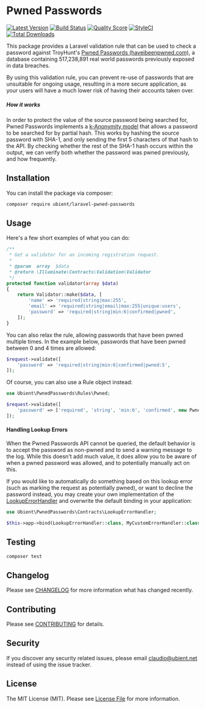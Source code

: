 # Pwned Passwords

[![Latest Version](https://img.shields.io/github/release/ubient/laravel-pwned-passwords.svg?style=flat-square)](https://github.com/ubient/laravel-pwned-passwords/releases)
[![Build Status](https://img.shields.io/travis/ubient/laravel-pwned-passwords/master.svg?style=flat-square)](https://travis-ci.org/ubient/laravel-pwned-passwords)
[![Quality Score](https://img.shields.io/scrutinizer/g/ubient/laravel-pwned-passwords.svg?style=flat-square)](https://scrutinizer-ci.com/g/ubient/laravel-pwned-passwords)
[![StyleCI](https://styleci.io/repos/151966705/shield)](https://styleci.io/repos/151966705)
[![Total Downloads](https://img.shields.io/packagist/dt/ubient/laravel-pwned-passwords.svg?style=flat-square)](https://packagist.org/packages/ubient/laravel-pwned-passwords)

This package provides a Laravel validation rule that can be used to check a password
against TroyHunt's [Pwned Passwords (haveibeenpwned.com)](https://haveibeenpwned.com/Passwords),
a database containing 517,238,891 real world passwords previously exposed in data breaches.

By using this validation rule, you can prevent re-use of passwords that are unsuitable for ongoing usage,
resulting in a more secure application, as your users will have a much lower risk of having their accounts taken over.

##### How it works

In order to protect the value of the source password being searched for, Pwned Passwords implements a [k-Anonymity model](https://en.wikipedia.org/wiki/K-anonymity) that allows a password to be searched for by partial hash.
This works by hashing the source password with SHA-1, and only sending the first 5 characters of that hash to the API.
By checking whether the rest of the SHA-1 hash occurs within the output, we can verify both whether the password was pwned previously, and how frequently.

## Installation

You can install the package via composer:

```bash
composer require ubient/laravel-pwned-passwords
```

## Usage

Here's a few short examples of what you can do:

```php
/**
 * Get a validator for an incoming registration request.
 *
 * @param  array  $data
 * @return \Illuminate\Contracts\Validation\Validator
 */
protected function validator(array $data)
{
    return Validator::make($data, [
        'name' => 'required|string|max:255',
        'email' => 'required|string|email|max:255|unique:users',
        'password' => 'required|string|min:6|confirmed|pwned',
    ]);
}
```

You can also relax the rule, allowing passwords that have been pwned multiple times.
In the example below, passwords that have been pwned between 0 and 4 times are allowed:

```php
$request->validate([
    'password' => 'required|string|min:6|confirmed|pwned:5',
]);
```

Of course, you can also use a Rule object instead:

```php
use Ubient\PwnedPasswords\Rules\Pwned;

$request->validate([
    'password' => ['required', 'string', 'min:6', 'confirmed', new Pwned(5)],
]);
```

#### Handling Lookup Errors
When the Pwned Passwords API cannot be queried, the default behavior is to accept the password as non-pwned and to send a warning message to the log.
While this doesn't add much value, it does allow you to be aware of when a pwned password was allowed, and to potentially manually act on this.

If you would like to automatically do something based on this lookup error (such as marking the request as potentially pwned), or want to decline the password instead,
you may create your own implementation of the [LookupErrorHandler](src/Contracts/LookupErrorHandler.php) and overwrite the default binding in your application:

```php
use Ubient\PwnedPasswords\Contracts\LookupErrorHandler;

$this->app->bind(LookupErrorHandler::class, MyCustomErrorHandler::class);
```

## Testing

``` bash
composer test
```

## Changelog

Please see [CHANGELOG](CHANGELOG.md) for more information what has changed recently.

## Contributing

Please see [CONTRIBUTING](CONTRIBUTING.md) for details.

## Security

If you discover any security related issues, please email claudio@ubient.net instead of using the issue tracker.

## License

The MIT License (MIT). Please see [License File](LICENSE.md) for more information.
